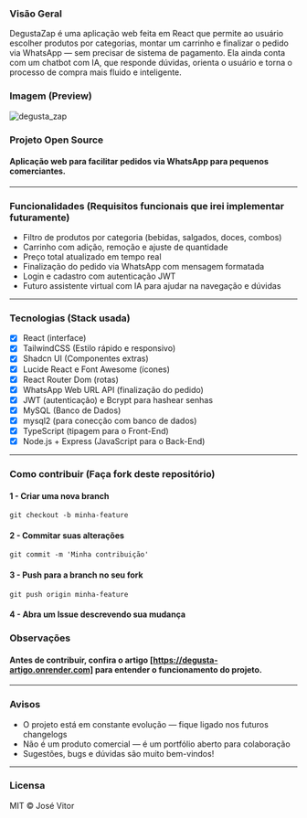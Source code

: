 

### Visão Geral
DegustaZap é uma aplicação web feita em React que permite ao usuário escolher produtos por categorias, montar um carrinho e finalizar o pedido via WhatsApp — sem precisar de sistema de pagamento. Ela ainda conta com um chatbot com IA, que responde dúvidas, orienta o usuário e torna o processo de compra mais fluido e inteligente.

### Imagem (Preview)
![degusta_zap](https://github.com/user-attachments/assets/77d3abb6-c603-4d9c-8a2f-5057d974e0f2)


### Projeto Open Source
#### Aplicação web para facilitar pedidos via WhatsApp para pequenos comerciantes.

---

### Funcionalidades (Requisitos funcionais que irei implementar futuramente)
- Filtro de produtos por categoria (bebidas, salgados, doces, combos)
- Carrinho com adição, remoção e ajuste de quantidade
- Preço total atualizado em tempo real
- Finalização do pedido via WhatsApp com mensagem formatada
- Login e cadastro com autenticação JWT
- Futuro assistente virtual com IA para ajudar na navegação e dúvidas

---

### Tecnologias (Stack usada)
- [x] React (interface)
- [x] TailwindCSS (Estilo rápido e responsivo)
- [x] Shadcn UI (Componentes extras)
- [x] Lucide React e Font Awesome (ícones)
- [x] React Router Dom (rotas)
- [x] WhatsApp Web URL API (finalização do pedido)
- [x] JWT (autenticação) e Bcrypt para hashear senhas
- [x] MySQL (Banco de Dados)
- [x] mysql2 (para conecção com banco de dados)
- [x] TypeScript (tipagem para o Front-End)
- [x] Node.js + Express (JavaScript para o Back-End)

---

### Como contribuir (Faça fork deste repositório)

#### 1 - Criar uma nova branch

```
git checkout -b minha-feature
```

#### 2 - Commitar suas alterações

```
git commit -m 'Minha contribuição'
```

#### 3 - Push para a branch no seu fork

```
git push origin minha-feature
```

#### 4 - Abra um Issue descrevendo sua mudança

### Observações
#### Antes de contribuir, confira o artigo [https://degusta-artigo.onrender.com] para entender o funcionamento do projeto.

---

### Avisos
- O projeto está em constante evolução — fique ligado nos futuros changelogs
- Não é um produto comercial — é um portfólio aberto para colaboração
- Sugestões, bugs e dúvidas são muito bem-vindos!

---

### Licensa
MIT © José Vitor
